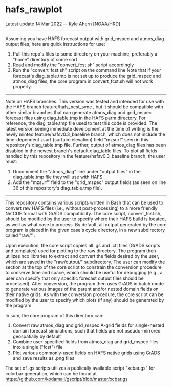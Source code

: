 # hafs_rawplot

Latest update 14 Mar 2022 -- Kyle Ahern [NOAA/HRD]

-------------------------------------------------------------

Assuming you have HAFS forecast output with grid_mspec and 
atmos_diag output files, here are quick instructions for use:
1) Pull this repo's files to some directory on your machine,
   preferably a "home" directory of some sort
2) Read and modify the "convert_fcst.sh" script accordingly
3) Run the "convert_fcst.sh" script on the command line
Note that if your forecast's diag_table.tmp is not set up to
produce the grid_mspec and atmos_diag files, the core program
in convert_fcst.sh will not work properly.

-------------------------------------------------------------

Note on HAFS branches: This version was tested and intended 
for use with the HAFS branch feature/hafs_nest_sync , but it 
should be compatible with other similar branches that can 
generate atmos_diag and grid_mspec forecast files using 
diag_table.tmp in the HAFS parm directory. For reference, 
the diag_table.tmp file used to test this code is provided. 
The latest version seeing immediate development at the time 
of writing is the newly minted feature/hafsv0.3_baseline 
branch, which does not include the time-dependent zsurf 
(surface elevation) field "mzsurf" seen in this repository's 
diag_table.tmp file. Further, output of atmos_diag files has 
been disabled in the newest branch's default diag_table files. 
To plot all fields handled by this repository in the 
feature/hafsv0.3_baseline branch, the user must:
1) Uncomment the "atmos_diag" line under "output files"
   in the diag_table.tmp file they will use with HAFS
2) Add the "mzsurf" field to the "grid_mspec" output fields
   (as seen on line 36 of this repository's diag_table.tmp
   file).

-------------------------------------------------------------

This repository contains various scripts written in Bash
that can be used to convert raw HAFS files (i.e., without 
post-processing) to a more friendly NetCDF format with GrADS
compatibility. The core script, convert_fcst.sh, should
be modified by the user to specify where their HAFS build is
located, as well as what case to process. By default, all
output generated by the core program is placed in the
given case's cycle directory, in a new subdirectory called
"raw/" . 

Upon execution, the core script copies all .gs and .ctl
files (GrADS scripts and templates) used for plotting to the 
raw directory. The program then utilizes nco libraries to 
extract and convert the fields desired by the user, which are
saved in the "raw/output/" subdirectory. The user can modify
the section at the top of the core script to constrain the
conversion procedure to conserve time and space, which should
be useful for debugging (e.g., a user can specify that only
specific forecast output files should be processed). After
conversion, the program then uses GrADS in batch mode to
generate various images of the parent and/or nested domain
fields on their native grids. As with the conversion 
procedure, the core script can be modified by the user to 
specify which plots (if any) should be generated by the 
program.

In sum, the core program of this directory can:
1) Convert raw atmos_diag and grid_mspec A-grid fields for 
   single-nested domain forecast simulations, such that
   fields are not pseudo-mirrored geospatially by default
2) Combine user-specified fields from atmos_diag and
   grid_mspec files into a single ("fcst") file
3) Plot various commonly-used fields on HAFS native grids
   using GrADS and save results as .png files

The set of .gs scripts utilizes a publically available 
script "xcbar.gs" for colorbar generation, which can be 
found at
https://github.com/kodamail/gscript/blob/master/xcbar.gs
